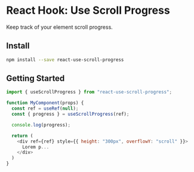 # React Hook: Use Scroll Progress

Keep track of your element scroll progress.

## Install

```bash
npm install --save react-use-scroll-progress
```

## Getting Started

```js
import { useScrollProgress } from "react-use-scroll-progress";

function MyComponent(props) {
  const ref = useRef(null);
  const { progress } = useScrollProgress(ref);

  console.log(progress);

  return (
    <div ref={ref} style={{ height: "300px", overflowY: "scroll" }}>
      Lorem p...
    </div>
  )
}

```
